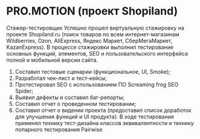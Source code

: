 # PRO.MOTION (проект Shopiland)
Стажер-тестировщик
Успешно прошел виртуальную стажировку на проекте Shopiland.ru (поиск товаров по всем интернет-магазинам
Wildberries, Ozon, AliExpress, Яндекс Маркет, СберМегаМаркет, KazanExpress).
В процессе стажировки выполнил тестирование основных функций, элементов, SEO и пользовательского интерфейса полной и мобильной версии сайта.
1) Составил тестовые сценарии (функциональное, UI, Smoke);
2) Разработал чек–лист и тест-кейсы;
3) Протестировал SEO с использованием ПО Screaming frog SEO Spider;
4) Выявил дефекты и составил баг-репорты;
5) Составил отчет о проведенном тестировании;
6) Составил отчет о видении проекта (предоставил список доработок для улучшения функций и UI продукта).
В ходе тестирования применял технику тест-дизайна классов эквивалентности и технику попарного тестирования Pairwise
